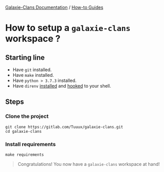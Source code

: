 [Galaxie-Clans Documentation](README.md) / [How-to Guides](_HOWTO__.md)

# How to setup a `galaxie-clans` workspace ?

## Starting line

* Have `git` installed.
* Have `make` installed.
* Have `python > 3.7.3` installed.
* Have `direnv` [installed](https://direnv.net/docs/installation.html) and [hooked](https://direnv.net/docs/hook.html) to your shell.

## Steps

### Clone the project

```
git clone https://gitlab.com/Tuuux/galaxie-clans.git
cd galaxie-clans
```

### Install requirements

```
make requirements
```

> Congratulations! You now have a `galaxie-clans` workspace at hand!